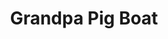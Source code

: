 ---
id: PE6928
title: Grandpa Pig Boat
price:
    hkd: 200
    twd: 800
dimensions:
    w: 20
    l: 13
    h: 14
    unit: cm
imgs: 
    - 'images/products/grandpa-pig-boat.png'
---